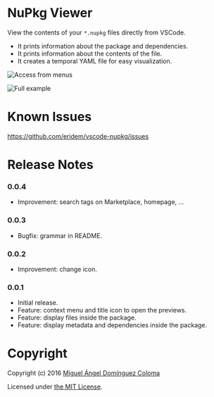 # NuPkg Viewer

View the contents of your `*.nupkg` files directly from VSCode.

- It prints information about the package and dependencies.
- It prints information about the contents of the file.
- It creates a temporal YAML file for easy visualization. 

![Access from menus](https://raw.githubusercontent.com/eridem/vscode-nupkg/master/images/example-menus.png)

![Full example](https://raw.githubusercontent.com/eridem/vscode-nupkg/master/images/full-example.png)

# Known Issues

<https://github.com/eridem/vscode-nupkg/issues>

# Release Notes

### 0.0.4

- Improvement: search tags on Marketplace, homepage, ...

### 0.0.3

- Bugfix: grammar in README.

### 0.0.2

- Improvement: change icon.

### 0.0.1

- Initial release.
- Feature: context menu and title icon to open the previews.
- Feature: display files inside the package.
- Feature: display metadata and dependencies inside the package.

# Copyright

Copyright (c) 2016 [Miguel Ángel Domínguez Coloma](http://eridem.net)

Licensed under [the MIT License](./LICENSE.md).